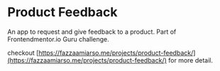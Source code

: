 # Product Feedback
An app to request and give feedback to a product. Part of Frontendmentor.io Guru challenge.

checkout [https://fazzaamiarso.me/projects/product-feedback/](https://fazzaamiarso.me/projects/product-feedback/) for more detail.
